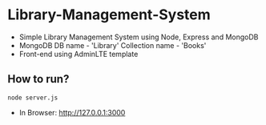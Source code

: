 # Library-Management-System

* Simple Library Management System using Node, Express and MongoDB
* MongoDB DB name - 'Library' Collection name - 'Books'
* Front-end using AdminLTE template

## How to run?
```
node server.js
```
* In Browser: http://127.0.0.1:3000

